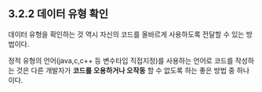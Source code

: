 ## 3.2.2 데이터 유형 확인
데이터 유형을 확인하는 것 역시 자신의 코드를 올바르게 사용하도록 전달할 수 있는 방법이다.

정적 유형의 언어(java,c,c++ 등 변수타입 직접지정)를 사용하는 언어로 코드를 작성하는 것은 다른 개발자가 **코드를 오용하거나 오작동** 할 수 없도록 하는 좋은 방법 중 하나이다.
